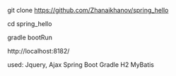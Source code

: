 git clone https://github.com/Zhanaikhanov/spring_hello

cd spring_hello

gradle bootRun

http://localhost:8182/


used:
    Jquery, Ajax
    Spring Boot
    Gradle
    H2
    MyBatis
